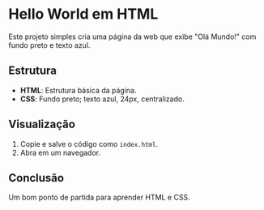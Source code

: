 # Hello World em HTML

Este projeto simples cria uma página da web que exibe "Olá Mundo!" com fundo preto e texto azul.

## Estrutura

- **HTML**: Estrutura básica da página.
- **CSS**: Fundo preto; texto azul, 24px, centralizado.

## Visualização

1. Copie e salve o código como `index.html`.
2. Abra em um navegador.

## Conclusão

Um bom ponto de partida para aprender HTML e CSS.

